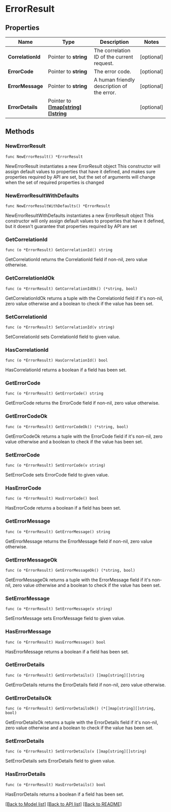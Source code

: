 # ErrorResult

## Properties

Name | Type | Description | Notes
------------ | ------------- | ------------- | -------------
**CorrelationId** | Pointer to **string** | The correlation ID of the current request. | [optional] 
**ErrorCode** | Pointer to **string** | The error code. | [optional] 
**ErrorMessage** | Pointer to **string** | A human friendly description of the error. | [optional] 
**ErrorDetails** | Pointer to [**[]map[string][]string**](map[string][]string.md) |  | [optional] 

## Methods

### NewErrorResult

`func NewErrorResult() *ErrorResult`

NewErrorResult instantiates a new ErrorResult object
This constructor will assign default values to properties that have it defined,
and makes sure properties required by API are set, but the set of arguments
will change when the set of required properties is changed

### NewErrorResultWithDefaults

`func NewErrorResultWithDefaults() *ErrorResult`

NewErrorResultWithDefaults instantiates a new ErrorResult object
This constructor will only assign default values to properties that have it defined,
but it doesn't guarantee that properties required by API are set

### GetCorrelationId

`func (o *ErrorResult) GetCorrelationId() string`

GetCorrelationId returns the CorrelationId field if non-nil, zero value otherwise.

### GetCorrelationIdOk

`func (o *ErrorResult) GetCorrelationIdOk() (*string, bool)`

GetCorrelationIdOk returns a tuple with the CorrelationId field if it's non-nil, zero value otherwise
and a boolean to check if the value has been set.

### SetCorrelationId

`func (o *ErrorResult) SetCorrelationId(v string)`

SetCorrelationId sets CorrelationId field to given value.

### HasCorrelationId

`func (o *ErrorResult) HasCorrelationId() bool`

HasCorrelationId returns a boolean if a field has been set.

### GetErrorCode

`func (o *ErrorResult) GetErrorCode() string`

GetErrorCode returns the ErrorCode field if non-nil, zero value otherwise.

### GetErrorCodeOk

`func (o *ErrorResult) GetErrorCodeOk() (*string, bool)`

GetErrorCodeOk returns a tuple with the ErrorCode field if it's non-nil, zero value otherwise
and a boolean to check if the value has been set.

### SetErrorCode

`func (o *ErrorResult) SetErrorCode(v string)`

SetErrorCode sets ErrorCode field to given value.

### HasErrorCode

`func (o *ErrorResult) HasErrorCode() bool`

HasErrorCode returns a boolean if a field has been set.

### GetErrorMessage

`func (o *ErrorResult) GetErrorMessage() string`

GetErrorMessage returns the ErrorMessage field if non-nil, zero value otherwise.

### GetErrorMessageOk

`func (o *ErrorResult) GetErrorMessageOk() (*string, bool)`

GetErrorMessageOk returns a tuple with the ErrorMessage field if it's non-nil, zero value otherwise
and a boolean to check if the value has been set.

### SetErrorMessage

`func (o *ErrorResult) SetErrorMessage(v string)`

SetErrorMessage sets ErrorMessage field to given value.

### HasErrorMessage

`func (o *ErrorResult) HasErrorMessage() bool`

HasErrorMessage returns a boolean if a field has been set.

### GetErrorDetails

`func (o *ErrorResult) GetErrorDetails() []map[string][]string`

GetErrorDetails returns the ErrorDetails field if non-nil, zero value otherwise.

### GetErrorDetailsOk

`func (o *ErrorResult) GetErrorDetailsOk() (*[]map[string][]string, bool)`

GetErrorDetailsOk returns a tuple with the ErrorDetails field if it's non-nil, zero value otherwise
and a boolean to check if the value has been set.

### SetErrorDetails

`func (o *ErrorResult) SetErrorDetails(v []map[string][]string)`

SetErrorDetails sets ErrorDetails field to given value.

### HasErrorDetails

`func (o *ErrorResult) HasErrorDetails() bool`

HasErrorDetails returns a boolean if a field has been set.


[[Back to Model list]](../README.md#documentation-for-models) [[Back to API list]](../README.md#documentation-for-api-endpoints) [[Back to README]](../README.md)



